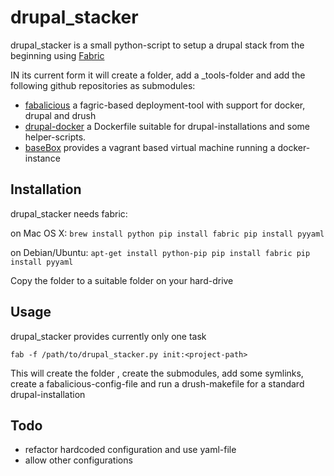 # drupal_stacker

drupal_stacker is a small python-script to setup a drupal stack from the beginning using [Fabric](http://www.fabfile.org/en/latest/)

IN its current form it will create a folder, add a _tools-folder and add the following github repositories as submodules:

* [fabalicious](https://github.com/stmh/fabalicious) a fagric-based deployment-tool with support for docker, drupal and drush
* [drupal-docker](https://github.com/stmh/drupal-docker) a Dockerfile suitable for drupal-installations and some helper-scripts.
* [baseBox](https://github.com/MuschPusch/basebox) provides a vagrant based virtual machine running a docker-instance


## Installation

drupal_stacker needs fabric:

on Mac OS X:
``brew install python
pip install fabric
pip install pyyaml
``

on Debian/Ubuntu:
``apt-get install python-pip
pip install fabric
pip install pyyaml
``

Copy the folder to a suitable folder on your hard-drive

## Usage

drupal_stacker provides currently only one task

    fab -f /path/to/drupal_stacker.py init:<project-path>

This will create the folder <project-path>, create the submodules, add some symlinks, create a fabalicious-config-file and run a drush-makefile for a standard drupal-installation


## Todo

* refactor hardcoded configuration and use yaml-file
* allow other configurations
